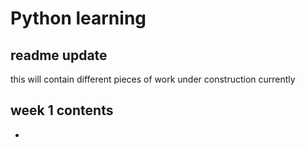 # Python learning

## readme update

this will contain different pieces of work
under construction currently

## week 1 contents

* 